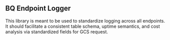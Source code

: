 ## BQ Endpoint Logger

This library is meant to be used to standardize logging across all endpoints. It
should facilitate a consistent table schema, uptime semantics, and cost analysis
via standardized fields for GCS request.
